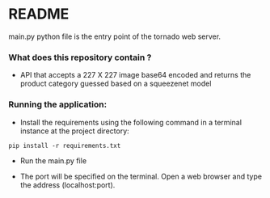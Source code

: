 # README #

main.py python file is the entry point of the tornado web server.

### What does this repository contain ? ###

* API that accepts a 227 X 227 image base64 encoded and returns the product category guessed based on a squeezenet model

### Running the application:

- Install the requirements using the following command in a terminal instance at the project directory:
```
pip install -r requirements.txt
```
- Run the main.py file

- The port will be specified on the terminal. Open a web browser and type the address (localhost:port).
